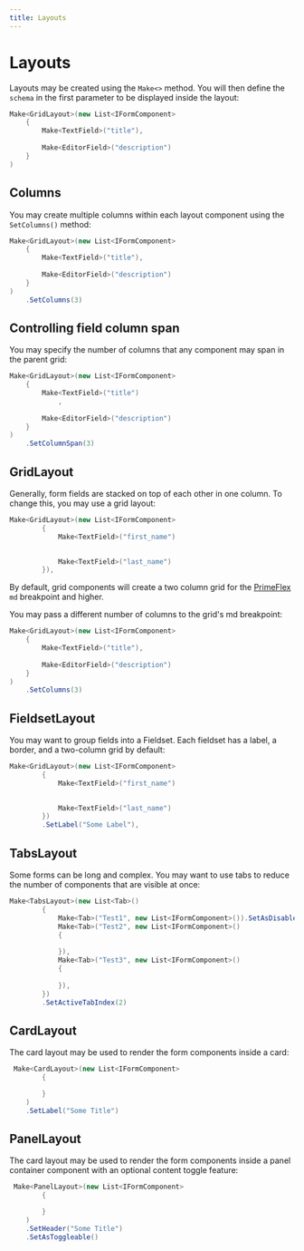 ```yaml
---
title: Layouts
---
```


# Layouts

Layouts may be created using the `Make<>` method. You will then define the `schema` in the first parameter to be displayed inside the layout:

```csharp
Make<GridLayout>(new List<IFormComponent>
    {
        Make<TextField>("title"),
        
        Make<EditorField>("description")
    }
)
```

## Columns

You may create multiple columns within each layout component using the `SetColumns()` method:

```csharp
Make<GridLayout>(new List<IFormComponent>
    {
        Make<TextField>("title"),
        
        Make<EditorField>("description")
    }
)
    .SetColumns(3)
```

## Controlling field column span

You may specify the number of columns that any component may span in the parent grid:

```csharp
Make<GridLayout>(new List<IFormComponent>
    {
        Make<TextField>("title")
            ,
        
        Make<EditorField>("description")
    }
)
    .SetColumnSpan(3)
```

## GridLayout

Generally, form fields are stacked on top of each other in one column. To change this, you may use a grid layout:

```csharp
Make<GridLayout>(new List<IFormComponent>
        {
            Make<TextField>("first_name")
                

            Make<TextField>("last_name")
        }),
```

By default, grid components will create a two column grid for the [PrimeFlex](https://www.primefaces.org/primeflex/gridsystem) `md` breakpoint and higher.

You may pass a different number of columns to the grid's md breakpoint:

```csharp
Make<GridLayout>(new List<IFormComponent>
    {
        Make<TextField>("title"),
        
        Make<EditorField>("description")
    }
)
    .SetColumns(3)
```


## FieldsetLayout

You may want to group fields into a Fieldset. Each fieldset has a label, a border, and a two-column grid by default:

```csharp
Make<GridLayout>(new List<IFormComponent>
        {
            Make<TextField>("first_name")
                

            Make<TextField>("last_name")
        })
        .SetLabel("Some Label"),
```



## TabsLayout

Some forms can be long and complex. You may want to use tabs to reduce the number of components that are visible at once:

```csharp
Make<TabsLayout>(new List<Tab>()
        {
            Make<Tab>("Test1", new List<IFormComponent>()).SetAsDisabled(),
            Make<Tab>("Test2", new List<IFormComponent>()
            {
                
            }),
            Make<Tab>("Test3", new List<IFormComponent>()
            {
                
            }),
        })
        .SetActiveTabIndex(2)
```


## CardLayout

The card layout may be used to render the form components inside a card:

```csharp
 Make<CardLayout>(new List<IFormComponent>
        {

        }
    )
    .SetLabel("Some Title")
```

## PanelLayout

The card layout may be used to render the form components inside a panel container component with an optional content toggle feature:

```csharp
 Make<PanelLayout>(new List<IFormComponent>
        {

        }
    )
    .SetHeader("Some Title")
    .SetAsToggleable()
```

